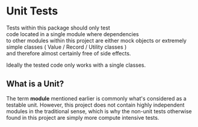 
# Unit Tests #

Tests within this package should only test <br>
code located in a single module where dependencies <br>
to other modules within this project are either mock objects or
extremely simple classes ( Value / Record / Utility classes ) <br>
and therefore almost certainly free of side effects.

Ideally the tested code only works with a single classes.

## What is a Unit? ##

The term **module** mentioned earlier
is commonly what's considered as a testable unit.
However, this project does not contain
highly independent modules in the traditional
sense, which is why the non-unit tests
otherwise found in this project are simply
more compute intensive tests.
